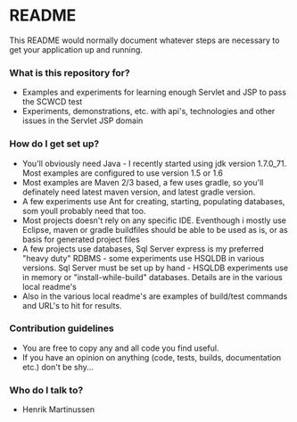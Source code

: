 # README #

This README would normally document whatever steps are necessary to get your application up and running.

### What is this repository for? ###

* Examples and experiments for learning enough Servlet and JSP to pass the SCWCD test
* Experiments, demonstrations, etc. with api's, technologies and other issues in the Servlet JSP domain

### How do I get set up? ###

* You'll obviously need Java - I recently started using jdk version 1.7.0_71. Most examples are configured to use version 1.5 or 1.6
* Most examples are Maven 2/3 based, a few uses gradle, so you'll definately need latest maven version, and latest gradle version.
* A few experiments use Ant for creating, starting, populating databases, som youll probably need that too.
* Most projects doesn't rely on any specific IDE. Eventhough i mostly use Eclipse, maven or gradle buildfiles should be able to be used as is, or as basis for generated project files
* A few projects use databases, Sql Server express is my preferred "heavy duty" RDBMS - some experiments use HSQLDB in various versions. Sql Server must be set up by hand - HSQLDB experiments use in memory or "install-while-build" databases. Details are in the various local readme's
* Also in the various local readme's are examples of build/test commands and URL's to hit for results.

### Contribution guidelines ###

* You are free to copy any and all code you find useful. 
* If you have an opinion on anything (code, tests, builds, documentation etc.) don't be shy...

### Who do I talk to? ###

* Henrik Martinussen
